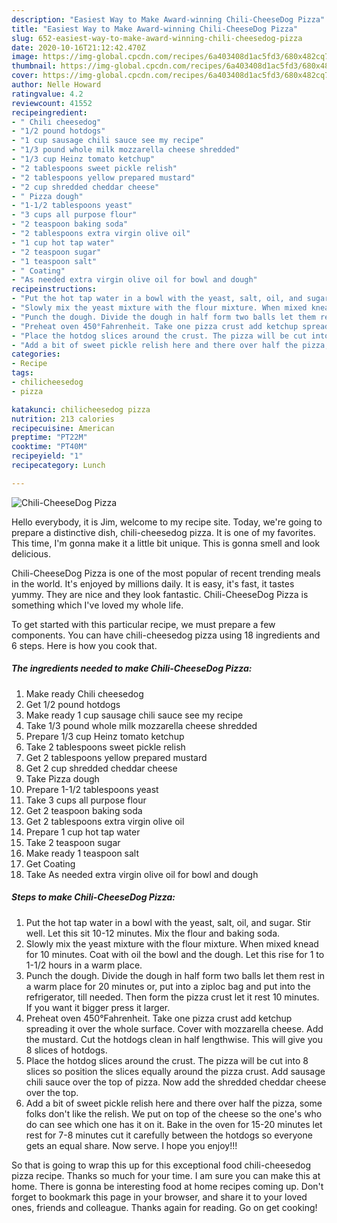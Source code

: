 ```yaml
---
description: "Easiest Way to Make Award-winning Chili-CheeseDog Pizza"
title: "Easiest Way to Make Award-winning Chili-CheeseDog Pizza"
slug: 652-easiest-way-to-make-award-winning-chili-cheesedog-pizza
date: 2020-10-16T21:12:42.470Z
image: https://img-global.cpcdn.com/recipes/6a403408d1ac5fd3/680x482cq70/chili-cheesedog-pizza-recipe-main-photo.jpg
thumbnail: https://img-global.cpcdn.com/recipes/6a403408d1ac5fd3/680x482cq70/chili-cheesedog-pizza-recipe-main-photo.jpg
cover: https://img-global.cpcdn.com/recipes/6a403408d1ac5fd3/680x482cq70/chili-cheesedog-pizza-recipe-main-photo.jpg
author: Nelle Howard
ratingvalue: 4.2
reviewcount: 41552
recipeingredient:
- " Chili cheesedog"
- "1/2 pound hotdogs"
- "1 cup sausage chili sauce see my recipe"
- "1/3 pound whole milk mozzarella cheese shredded"
- "1/3 cup Heinz tomato ketchup"
- "2 tablespoons sweet pickle relish"
- "2 tablespoons yellow prepared mustard"
- "2 cup shredded cheddar cheese"
- " Pizza dough"
- "1-1/2 tablespoons yeast"
- "3 cups all purpose flour"
- "2 teaspoon baking soda"
- "2 tablespoons extra virgin olive oil"
- "1 cup hot tap water"
- "2 teaspoon sugar"
- "1 teaspoon salt"
- " Coating"
- "As needed extra virgin olive oil for bowl and dough"
recipeinstructions:
- "Put the hot tap water in a bowl with the yeast, salt, oil, and sugar. Stir well. Let this sit 10-12 minutes. Mix the flour and baking soda."
- "Slowly mix the yeast mixture with the flour mixture. When mixed knead for 10 minutes. Coat with oil the bowl and the dough. Let this rise for 1 to 1-1/2 hours in a warm place."
- "Punch the dough. Divide the dough in half form two balls let them rest in a warm place for 20 minutes or, put into a ziploc bag and put into the refrigerator, till needed. Then form the pizza crust let it rest 10 minutes. If you want it bigger press it larger."
- "Preheat oven 450°Fahrenheit. Take one pizza crust add ketchup spreading it over the whole surface. Cover with mozzarella cheese. Add the mustard. Cut the hotdogs clean in half lengthwise. This will give you 8 slices of hotdogs."
- "Place the hotdog slices around the crust. The pizza will be cut into 8 slices so position the slices equally around the pizza crust. Add sausage chili sauce over the top of pizza. Now add the shredded cheddar cheese over the top."
- "Add a bit of sweet pickle relish here and there over half the pizza, some folks don&#39;t like the relish. We put on top of the cheese so the one&#39;s who do can see which one has it on it. Bake in the oven for 15-20 minutes let rest for 7-8 minutes cut it carefully between the hotdogs so everyone gets an equal share. Now serve. I hope you enjoy!!!"
categories:
- Recipe
tags:
- chilicheesedog
- pizza

katakunci: chilicheesedog pizza 
nutrition: 213 calories
recipecuisine: American
preptime: "PT22M"
cooktime: "PT40M"
recipeyield: "1"
recipecategory: Lunch

---
```



![Chili-CheeseDog Pizza](https://img-global.cpcdn.com/recipes/6a403408d1ac5fd3/680x482cq70/chili-cheesedog-pizza-recipe-main-photo.jpg)

Hello everybody, it is Jim, welcome to my recipe site. Today, we're going to prepare a distinctive dish, chili-cheesedog pizza. It is one of my favorites. This time, I'm gonna make it a little bit unique. This is gonna smell and look delicious.

Chili-CheeseDog Pizza is one of the most popular of recent trending meals in the world. It's enjoyed by millions daily. It is easy, it's fast, it tastes yummy. They are nice and they look fantastic. Chili-CheeseDog Pizza is something which I've loved my whole life.




To get started with this particular recipe, we must prepare a few components. You can have chili-cheesedog pizza using 18 ingredients and 6 steps. Here is how you cook that.

<!--inarticleads1-->

##### The ingredients needed to make Chili-CheeseDog Pizza:

1. Make ready  Chili cheesedog
1. Get 1/2 pound hotdogs
1. Make ready 1 cup sausage chili sauce see my recipe
1. Take 1/3 pound whole milk mozzarella cheese shredded
1. Prepare 1/3 cup Heinz tomato ketchup
1. Take 2 tablespoons sweet pickle relish
1. Get 2 tablespoons yellow prepared mustard
1. Get 2 cup shredded cheddar cheese
1. Take  Pizza dough
1. Prepare 1-1/2 tablespoons yeast
1. Take 3 cups all purpose flour
1. Get 2 teaspoon baking soda
1. Get 2 tablespoons extra virgin olive oil
1. Prepare 1 cup hot tap water
1. Take 2 teaspoon sugar
1. Make ready 1 teaspoon salt
1. Get  Coating
1. Take As needed extra virgin olive oil for bowl and dough




<!--inarticleads2-->

##### Steps to make Chili-CheeseDog Pizza:

1. Put the hot tap water in a bowl with the yeast, salt, oil, and sugar. Stir well. Let this sit 10-12 minutes. Mix the flour and baking soda.
1. Slowly mix the yeast mixture with the flour mixture. When mixed knead for 10 minutes. Coat with oil the bowl and the dough. Let this rise for 1 to 1-1/2 hours in a warm place.
1. Punch the dough. Divide the dough in half form two balls let them rest in a warm place for 20 minutes or, put into a ziploc bag and put into the refrigerator, till needed. Then form the pizza crust let it rest 10 minutes. If you want it bigger press it larger.
1. Preheat oven 450°Fahrenheit. Take one pizza crust add ketchup spreading it over the whole surface. Cover with mozzarella cheese. Add the mustard. Cut the hotdogs clean in half lengthwise. This will give you 8 slices of hotdogs.
1. Place the hotdog slices around the crust. The pizza will be cut into 8 slices so position the slices equally around the pizza crust. Add sausage chili sauce over the top of pizza. Now add the shredded cheddar cheese over the top.
1. Add a bit of sweet pickle relish here and there over half the pizza, some folks don&#39;t like the relish. We put on top of the cheese so the one&#39;s who do can see which one has it on it. Bake in the oven for 15-20 minutes let rest for 7-8 minutes cut it carefully between the hotdogs so everyone gets an equal share. Now serve. I hope you enjoy!!!




So that is going to wrap this up for this exceptional food chili-cheesedog pizza recipe. Thanks so much for your time. I am sure you can make this at home. There is gonna be interesting food at home recipes coming up. Don't forget to bookmark this page in your browser, and share it to your loved ones, friends and colleague. Thanks again for reading. Go on get cooking!
